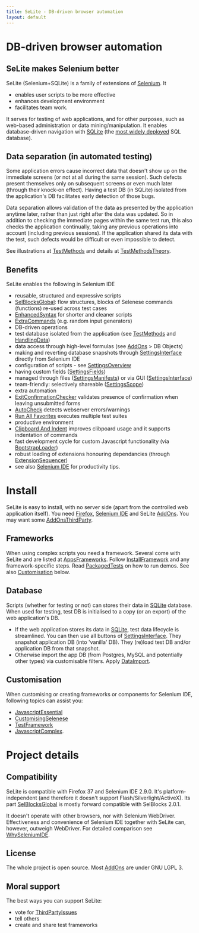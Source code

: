 ```yaml
---
title: SeLite - DB-driven browser automation
layout: default
---
```


# DB-driven browser automation

## SeLite makes Selenium better
SeLite (Selenium+SQLite) is a family of extensions of [Selenium](SeleniumIDE). It
* enables user scripts to be more effective
* enhances development environment
* facilitates team work.

It serves for testing of web applications, and for other purposes, such as web-based administration or data mining/manipulation. It enables database-driven navigation with [SQLite](http://www.sqlite.org/) (the [most widely deployed](http://www.sqlite.org/mostdeployed.html) SQL database).

## Data separation (in automated testing)
Some application errors cause incorrect data that doesn't show up on the immediate screens (or not at all during the same session). Such defects present themselves only on subsequent screens or even much later (through their knock-on effect). Having a test DB (in SQLite) isolated from the application's DB facilitates early detection of those bugs.

Data separation allows validation of the data as presented by the application anytime later, rather than just right after the data was updated. So in addition to checking the immediate pages within the same test run, this also checks the application continually, taking any previous operations into account (including previous sessions). If the application shared its data with the test, such defects would be difficult or even impossible to detect.

See illustrations at [TestMethods](TestMethods) and details at [TestMethodsTheory](TestMethodsTheory).

## Benefits
SeLite enables the following in Selenium IDE
* reusable, structured and expressive scripts
 * [SelBlocksGlobal](SelBlocksGlobal): flow structures, blocks of Selenese commands (functions) re-used across test cases
 * [EnhancedSyntax](EnhancedSyntax) for shorter and cleaner scripts
 * [ExtraCommands](ExtraCommands) (e.g. random input generators)
* DB-driven operations
 * test database isolated from the application (see [TestMethods](TestMethods) and [HandlingData](HandlingData))
 * data access through high-level formulas (see [AddOns](AddOns) > DB Objects)
 * making and reverting database snapshots through [SettingsInterface](SettingsInterface) directly from Selenium IDE
* configuration of scripts - see [SettingsOverview](SettingsOverview)
 * having custom fields ([SettingsFields](SettingsFields))
 * managed through files ([SettingsManifests](SettingsManifests)) or via GUI ([SettingsInterface](SettingsInterface))
 * team-friendly: selectively shareable ([SettingsScope](SettingsScope))
* extra automation
 * [ExitConfirmationChecker](ExitConfirmationChecker) validates presence of confirmation when leaving unsubmitted forms
 * [AutoCheck](AutoCheck) detects webserver errors/warnings
 * [Run All Favorites](https://addons.mozilla.org/en-US/firefox/addon/selite-run-all-favorites/) executes multiple test suites
* productive environment
 * [Clipboard And Indent](https://addons.mozilla.org/en-US/firefox/addon/selite-clipboard-and-indent/) improves clibpoard usage and it supports indentation of commands
 * fast development cycle for custom Javascript functionality (via [BootstrapLoader](BootstrapLoader))
 * robust loading of extensions honouring dependancies (through [ExtensionSequencer](ExtensionSequencer))
 * see also [Selenium IDE](SeleniumIDE) for productivity tips.

# Install
SeLite is easy to install, with no server side (apart from the controlled web application itself). You need [Firefox](http://www.mozilla.org), [Selenium IDE](http://docs.seleniumhq.org/download/) and SeLite [AddOns](AddOns). You may want some [AddOnsThirdParty](AddOnsThirdParty).

## Frameworks
When using complex scripts you need a framework. Several come with SeLite and are listed at [AppsFrameworks](AppsFrameworks). Follow [InstallFramework](InstallFramework) and any framework-specific steps. Read [PackagedTests](PackagedTests) on how to run demos. See also [Customisation](index#customisation) below.

## Database
Scripts (whether for testing or not) can stores their data in [SQLite](http://www.sqlite.org/) database. When used for testing, test DB is initialised to a copy (or an export) of the web application's DB.
 * If the web application stores its data in [SQLite](http://www.sqlite.org/), test data lifecycle is streamlined. You can then use all buttons of [SettingsInterface](SettingsInterface). They snapshot application DB (into 'vanilla' DB). They (re)load test DB and/or application DB from that snapshot.
 * Otherwise import the app DB (from Postgres, MySQL and potentially other types) via customisable filters. Apply [DataImport](DataImport).

## Customisation
When customising or creating frameworks or components for Selenium IDE, following topics can assist you:
* [JavascriptEssential](JavascriptEssential)
* [CustomisingSelenese](CustomisingSelenese)
* [TestFramework](TestFramework)
* [JavascriptComplex](JavascriptComplex).

# Project details

## Compatibility
SeLite is compatible with Firefox 37 and Selenium IDE 2.9.0. It's platform-independent (and therefore it doesn't support Flash/Silverlight/ActiveX). Its part [SelBlocksGlobal](SelBlocksGlobal) is mostly forward compatible with SelBlocks 2.0.1.

It doesn't operate with other browsers, nor with Selenium WebDriver. Effectiveness and convenience of Selenium IDE together with SeLite can, however, outweigh WebDriver. For detailed comparison see [WhySeleniumIDE](WhySeleniumIDE).
<!-- Comment: Regarding Adobe Flash: I have't tried https://addons.mozilla.org/en-us/firefox/addon/flex-pilot-x (https://github.com/admc/flex-pilot-x - both last updated in May 2011!), neither https://code.google.com/p/sfapi/. They inject .swf, or they need to be compiled with the Flash application, respectively.-->

## License
The whole project is open source. Most [AddOns](AddOns) are under GNU LGPL 3.

## Moral support
The best ways you can support SeLite:
 * vote for [ThirdPartyIssues](ThirdPartyIssues)
 * tell others
 * create and share test frameworks